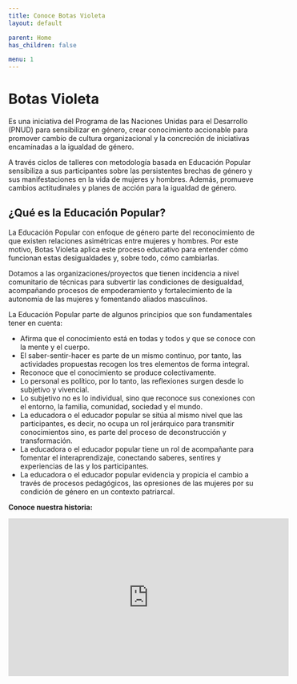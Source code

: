 ```yaml
---
title: Conoce Botas Violeta
layout: default

parent: Home
has_children: false

menu: 1
---
```


# Botas Violeta

Es una iniciativa del Programa de las Naciones Unidas para el Desarrollo (PNUD) para sensibilizar en género, crear conocimiento accionable para promover cambio de cultura organizacional y la concreción de iniciativas encaminadas a la igualdad de género.

A través ciclos de talleres con metodología basada en Educación Popular sensibiliza a sus participantes sobre las persistentes brechas de género y sus manifestaciones en la vida de mujeres y hombres. Además, promueve cambios actitudinales y planes de acción para la igualdad de género.

## ¿Qué es la Educación Popular?

La Educación Popular con enfoque de género parte del reconocimiento de que existen relaciones asimétricas entre mujeres y hombres. Por este motivo, Botas Violeta aplica este proceso educativo para entender cómo funcionan estas desigualdades y, sobre todo, cómo cambiarlas.

Dotamos a las organizaciones/proyectos que tienen incidencia a nivel comunitario de técnicas para subvertir las condiciones de desigualdad, acompañando procesos de empoderamiento y fortalecimiento de la autonomía de las mujeres y fomentando aliados masculinos.

La Educación Popular parte de algunos principios que son fundamentales tener en cuenta:

- Afirma que el conocimiento está en todas y todos y que se conoce con la mente y el cuerpo.
- El saber-sentir-hacer es parte de un mismo continuo, por tanto, las actividades propuestas recogen los tres elementos de forma integral.
- Reconoce que el conocimiento se produce colectivamente.
- Lo personal es político, por lo tanto, las reflexiones surgen desde lo subjetivo y vivencial.
- Lo subjetivo no es lo individual, sino que reconoce sus conexiones con el entorno, la familia, comunidad, sociedad y el mundo.
- La educadora o el educador popular se sitúa al mismo nivel que las participantes, es decir, no ocupa un rol jerárquico para transmitir conocimientos sino, es parte del proceso de deconstrucción y transformación.
- La educadora o el educador popular tiene un rol de acompañante para fomentar el interaprendizaje, conectando saberes, sentires y experiencias de las y los participantes.
- La educadora o el educador popular evidencia y propicia el cambio a través de procesos pedagógicos, las opresiones de las mujeres por su condición de género en un contexto patriarcal.

**Conoce nuestra historia:** 
<iframe width="560" height="315" src="https://www.youtube.com/embed/8Z8eb-SFATg" frameborder="0" allow="accelerometer; autoplay; clipboard-write; encrypted-media; gyroscope; picture-in-picture" allowfullscreen></iframe>
